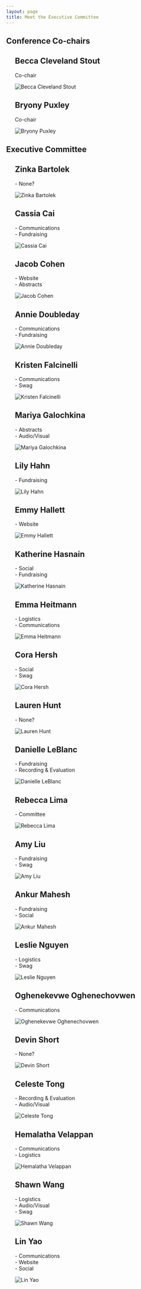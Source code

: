 ```yaml
---
layout: page
title: Meet the Executive Committee
---
```


<link rel="stylesheet" type="text/css" href="/assets/css/grid3.css">

<article class="flow">
  <h1>Conference Co-chairs</h1>
  <div class="team">
    <ul class="auto-grid" role="list">
      <div>
        <div class="profile">
          <h2 class="profile__name">Becca Cleveland Stout</h2>
          <p>Co-chair</p>
          <img alt="Becca Cleveland Stout" src="/assets/img/headshots/Rebecca_ClevelandStout.jpg" />
        </div>
      </div>
      <div>
        <div class="profile">
          <h2 class="profile__name">Bryony Puxley</h2>
          <p>Co-chair</p>
          <img alt="Bryony Puxley" src="/assets/img/headshots/Puxley_Bryony.jpeg" />
        </div>
      </div>
    </ul>
  </div>
</article>

<article class="flow">
  <h1>Executive Committee</h1>
  <div class="team">
    <ul class="auto-grid" role="list">
      <div>
        <div class="profile">
          <h2 class="profile__name">Zinka Bartolek</h2>
          <p>- None?</p>
          <img alt="Zinka Bartolek" src="/assets/img/avatar-icon.png" />
        </div>
      </div>
      <div>
        <div class="profile">
          <h2 class="profile__name">Cassia Cai</h2>
          <p>- Communications<br>- Fundraising</p>
          <img alt="Cassia Cai" src="/assets/img/headshots/Cassia Cai.jpeg" />
        </div>
      </div>
      <div>
        <div class="profile">
          <h2 class="profile__name">Jacob Cohen</h2>
          <p>- Website<br>- Abstracts</p>
          <img alt="Jacob Cohen" src="/assets/img/headshots/jacob_cohen.jpg" />
        </div>
      </div>
      <div>
        <div class="profile">
          <h2 class="profile__name">Annie Doubleday</h2>
          <p>- Communications<br>- Fundraising</p>
          <img alt="Annie Doubleday" src="/assets/img/headshots/Doubleday_Annie2..jpeg" />
        </div>
      </div>
      <div>
        <div class="profile">
          <h2 class="profile__name">Kristen Falcinelli</h2>
          <p>- Communications<br>- Swag</p>
          <img alt="Kristen Falcinelli" src="/assets/img/headshots/Kristen Falcinelli.jpeg" />
        </div>
      </div>
      <div>
        <div class="profile">
          <h2 class="profile__name">Mariya Galochkina</h2>
          <p>- Abstracts<br>- Audio/Visual</p>
          <img alt="Mariya Galochkina" src="/assets/img/avatar-icon.png" />
        </div>
      </div>
      <div>
        <div class="profile">
          <h2 class="profile__name">Lily Hahn</h2>
          <p>- Fundraising</p>
          <img alt="Lily Hahn" src="/assets/img/headshots/lhahn.jpeg" />
        </div>
      </div>
      <div>
        <div class="profile">
          <h2 class="profile__name">Emmy Hallett</h2>
          <p>- Website</p>
          <img alt="Emmy Hallett" src="/assets/img/headshots/Emmy_Hallett.jpeg" />
        </div>
      </div>
      <div>
        <div class="profile">
          <h2 class="profile__name">Katherine Hasnain</h2>
          <p>- Social<br>- Fundraising</p>
          <img alt="Katherine Hasnain" src="/assets/img/headshots/Katherine Hasnain profile pic (2).jpeg" />
        </div>
      </div>
      <div>
        <div class="profile">
          <h2 class="profile__name">Emma Heitmann</h2>
          <p>- Logistics<br>- Communications</p>
          <img alt="Emma Heitmann" src="/assets/img/headshots/Emma Heitmann.jpeg" />
        </div>
      </div>
      <div>
        <div class="profile">
          <h2 class="profile__name">Cora Hersh</h2>
          <p>- Social<br>- Swag</p>
          <img alt="Cora Hersh" src="/assets/img/avatar-icon.png" />
        </div>
      </div>
      <div>
        <div class="profile">
          <h2 class="profile__name">Lauren Hunt</h2>
          <p>- None?</p>
          <img alt="Lauren Hunt" src="/assets/img/avatar-icon.png" />
        </div>
      </div>
      <div>
        <div class="profile">
          <h2 class="profile__name">Danielle LeBlanc</h2>
          <p>- Fundraising<br>- Recording & Evaluation</p>
          <img alt="Danielle LeBlanc" src="/assets/img/headshots/LeBlanc_Danielle.jpeg" />
        </div>
      </div>
      <div>
        <div class="profile">
          <h2 class="profile__name">Rebecca Lima</h2>
          <p>- Committee</p>
          <img alt="Rebecca Lima" src="/assets/img/headshots/RebeccaLima.jpeg" />
        </div>
      </div>
      <div>
        <div class="profile">
          <h2 class="profile__name">Amy Liu</h2>
          <p>- Fundraising<br>- Swag</p>
          <img alt="Amy Liu" src="/assets/img/headshots/Amy Liu.jpg" />
        </div>
      </div>
      <div>
        <div class="profile">
          <h2 class="profile__name">Ankur Mahesh</h2>
          <p>- Fundraising<br>- Social</p>
          <img alt="Ankur Mahesh" src="/assets/img/headshots/Mahesh_Ankur-GCC Cropped.jpeg" />
        </div>
      </div>
      <div>
        <div class="profile">
          <h2 class="profile__name">Leslie Nguyen</h2>
          <p>- Logistics<br>- Swag</p>
          <img alt="Leslie Nguyen" src="/assets/img/avatar-icon.png" />
        </div>
      </div>
      <div>
        <div class="profile">
          <h2 class="profile__name">Oghenekevwe Oghenechovwen</h2>
          <p>- Communications</p>
          <img alt="Oghenekevwe Oghenechovwen" src="/assets/img/headshots/Oghenekevwe_Oghenechovwen.jpeg" />
        </div>
      </div>
      <div>
        <div class="profile">
          <h2 class="profile__name">Devin Short</h2>
          <p>- None?</p>
          <img alt="Devin Short" src="/assets/img/avatar-icon.png" />
        </div>
      </div>
      <div>
        <div class="profile">
          <h2 class="profile__name">Celeste Tong</h2>
          <p>- Recording & Evaluation<br>- Audio/Visual</p>
          <img alt="Celeste Tong" src="/assets/img/headshots/Celeste_Tong.jpg" />
        </div>
      </div>
      <div>
        <div class="profile">
          <h2 class="profile__name">Hemalatha Velappan</h2>
          <p>- Communications<br>- Logistics</p>
          <img alt="Hemalatha Velappan" src="/assets/img/headshots/Hemalatha_Velappan_2.jpeg" />
        </div>
      </div>
      <div>
        <div class="profile">
          <h2 class="profile__name">Shawn Wang</h2>
          <p>- Logistics<br>- Audio/Visual<br>- Swag</p>
          <img alt="Shawn Wang" src="/assets/img/avatar-icon.png" />
        </div>
      </div>
      <div>
        <div class="profile">
          <h2 class="profile__name">Lin Yao</h2>
          <p>- Communications<br>- Website<br>- Social</p>
          <img alt="Lin Yao" src="/assets/img/headshots/Lin_Yao.jpeg" />
        </div>
      </div>
    </ul>
  </div>
</article>